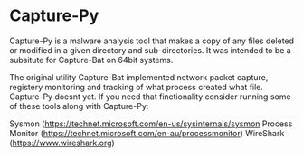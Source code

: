 # Capture-Py
Capture-Py is a malware analysis tool that makes a copy of any files deleted or modified in a given directory and sub-directories. It was intended to be a subsitute for Capture-Bat on 64bit systems.

The original utility Capture-Bat implemented network packet capture, registery monitoring and tracking of what process created what file. Capture-Py doesnt yet. If you need that finctionality consider running some of these tools along with Capture-Py:

Sysmon (https://technet.microsoft.com/en-us/sysinternals/sysmon
Process Monitor (https://technet.microsoft.com/en-au/processmonitor)
WireShark (https://www.wireshark.org)
